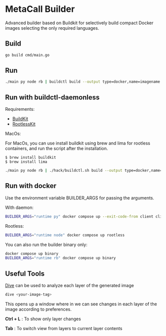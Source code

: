 # MetaCall Builder

Advanced builder based on Buildkit for selectively build compact Docker images selecting the only required languages.

## Build

```sh
go build cmd/main.go
```

## Run

```sh
./main py node rb | buildctl build --output type=docker,name=imagename | docker load
```

## Run with buildctl-daemonless

Requirements:

- [BuildKit](https://github.com/moby/buildkit/releases)
- [RootlessKit](https://github.com/rootless-containers/rootlesskit/releases)

MacOs:

For MacOs, you can use install buildkit using brew and lima for rootless containers, and run the script after the installation.

```console
$ brew install buildkit
$ brew install lima
```

```sh
./main py node rb | ./hack/buildctl.sh build --output type=docker,name=imagename | docker load
```

## Run with docker

Use the environment variable BUILDER_ARGS for passing the arguments.

With daemon:
```sh
BUILDER_ARGS="runtime py" docker compose up --exit-code-from client client
```

Rootless:
```sh
BUILDER_ARGS="runtime node" docker compose up rootless
```

You can also run the builder binary only:

```sh
docker compose up binary
BUILDER_ARGS="runtime rb" docker compose up binary
```

## Useful Tools

[Dive](https://github.com/wagoodman/dive) can be used to analyze each layer of the generated image

```sh
dive <your-image-tag>
```
This opens up a window where in we can see changes in each layer of the image according to preferences.

**Ctrl + L** : To show only layer changes

**Tab** : To switch view from layers to current layer contents



